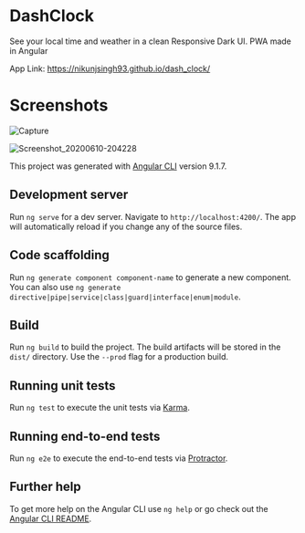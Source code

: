 # DashClock

See your local time and weather in a clean Responsive Dark UI. PWA made in Angular

App Link: https://nikunjsingh93.github.io/dash_clock/

# Screenshots

![Capture](https://user-images.githubusercontent.com/31995471/84334113-8a5fd300-ab5f-11ea-9884-5381d90bfaca.PNG)

![Screenshot_20200610-204228](https://user-images.githubusercontent.com/31995471/84334116-8df35a00-ab5f-11ea-9c00-fb7f82f3e327.png)

This project was generated with [Angular CLI](https://github.com/angular/angular-cli) version 9.1.7.

## Development server

Run `ng serve` for a dev server. Navigate to `http://localhost:4200/`. The app will automatically reload if you change any of the source files.

## Code scaffolding

Run `ng generate component component-name` to generate a new component. You can also use `ng generate directive|pipe|service|class|guard|interface|enum|module`.

## Build

Run `ng build` to build the project. The build artifacts will be stored in the `dist/` directory. Use the `--prod` flag for a production build.

## Running unit tests

Run `ng test` to execute the unit tests via [Karma](https://karma-runner.github.io).

## Running end-to-end tests

Run `ng e2e` to execute the end-to-end tests via [Protractor](http://www.protractortest.org/).

## Further help

To get more help on the Angular CLI use `ng help` or go check out the [Angular CLI README](https://github.com/angular/angular-cli/blob/master/README.md).
